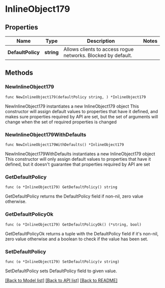 # InlineObject179

## Properties

Name | Type | Description | Notes
------------ | ------------- | ------------- | -------------
**DefaultPolicy** | **string** | Allows clients to access rogue networks. Blocked by default. | 

## Methods

### NewInlineObject179

`func NewInlineObject179(defaultPolicy string, ) *InlineObject179`

NewInlineObject179 instantiates a new InlineObject179 object
This constructor will assign default values to properties that have it defined,
and makes sure properties required by API are set, but the set of arguments
will change when the set of required properties is changed

### NewInlineObject179WithDefaults

`func NewInlineObject179WithDefaults() *InlineObject179`

NewInlineObject179WithDefaults instantiates a new InlineObject179 object
This constructor will only assign default values to properties that have it defined,
but it doesn't guarantee that properties required by API are set

### GetDefaultPolicy

`func (o *InlineObject179) GetDefaultPolicy() string`

GetDefaultPolicy returns the DefaultPolicy field if non-nil, zero value otherwise.

### GetDefaultPolicyOk

`func (o *InlineObject179) GetDefaultPolicyOk() (*string, bool)`

GetDefaultPolicyOk returns a tuple with the DefaultPolicy field if it's non-nil, zero value otherwise
and a boolean to check if the value has been set.

### SetDefaultPolicy

`func (o *InlineObject179) SetDefaultPolicy(v string)`

SetDefaultPolicy sets DefaultPolicy field to given value.



[[Back to Model list]](../README.md#documentation-for-models) [[Back to API list]](../README.md#documentation-for-api-endpoints) [[Back to README]](../README.md)


